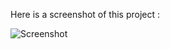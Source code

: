 Here is a screenshot of this project :

![Screenshot](https://github.com/user-attachments/assets/b2230340-ad2d-4cc6-83c9-64d888437f39)

